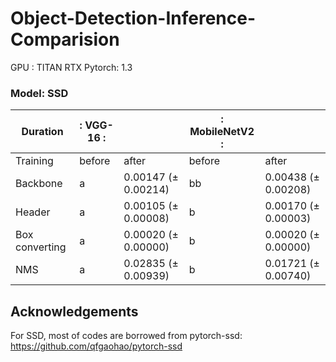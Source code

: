 # Object-Detection-Inference-Comparision

GPU : TITAN RTX
Pytorch: 1.3

### Model: SSD

| Duration        | : VGG-16          : || : MobileNetV2    : || 
|-----------------|---------|---------|-------|--------|
| Training        | before  | after  | before  | after |
| Backbone        | a| 0.00147 (± 0.00214)      | bb| 0.00438  (± 0.00208) |
| Header          | a| 0.00105 (± 0.00008)      | b|  0.00170  (± 0.00003) |
| Box converting  | a| 0.00020 (± 0.00000)      | b|  0.00020  (± 0.00000) |
| NMS             | a| 0.02835 (± 0.00939)      | b|  0.01721  (± 0.00740)|




## Acknowledgements
For SSD, most of codes are borrowed from pytorch-ssd:
https://github.com/qfgaohao/pytorch-ssd
